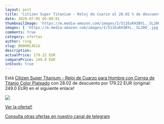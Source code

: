 ```yaml
---
layout: post
title: 'Citizen Super Titanium - Reloj de Cuarzo al 28.02 % de descuento'
date: 2020-07-05 05:09:01
thumbnailImage: 'https://m.media-amazon.com/images/I/511EuKH3BYL._SL200_.jpg'
images: [ 'https://m.media-amazon.com/images/I/511EuKH3BYL._SL200_.jpg' ]
comments: true
category: ofertas
author: ring
slug: B00HHL451U
description:
actualPrice: 179.22 EUR
comparePrice: 249.0 EUR
inStock: true
---
```


Está [Citizen Super Titanium - Reloj de Cuarzo para Hombre  con Correa de Titanio  Color Plateado](https://www.amazon.com/dp/B00HHL451U/?tag=redken08-20) con 28.02 de descuento por 179.22 EUR (original: 249.0 EUR) en el siguiente enlace!

[![](https://m.media-amazon.com/images/I/511EuKH3BYL._SL200_.jpg)](https://www.amazon.com/dp/B00HHL451U/?tag=redken08-20)

[Ver la oferta!!](https://www.amazon.com/dp/B00HHL451U/?tag=redken08-20)

[Consulta otras ofertas en nuestro canal de telegram](https://t.me/s/ofertas25)
